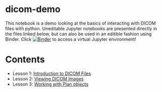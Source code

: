 # dicom-demo

This notebook is a demo looking at the basics of interacting with DICOM files with python. Uneditable Jupyter notebooks are presented directly in the files linked below, but can also be used in an editible fashion using Binder. Click 
[![Binder](https://mybinder.org/badge_logo.svg)](https://mybinder.org/v2/gh/alasdairrutherford/dicom-demo/main) to access a virtual Jupyter environment!


# Contents
- Lesson 1: [Introduction to DICOM Files](https://github.com/alasdairrutherford/dicom-demo/blob/main/IntroductionToDICOMFiles.ipynb)
- Lesson 2: [Viewing DICOM Images](https://github.com/alasdairrutherford/dicom-demo/blob/main/ViewingImages.ipynb)
- Lesson 3: [Working with Plan objects](https://github.com/alasdairrutherford/dicom-demo/blob/main/InteractingWithRTPlans.ipynb)

